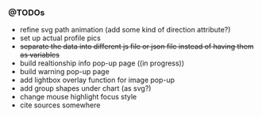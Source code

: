 
### @TODOs
- refine svg path animation (add some kind of direction attribute?)
- set up actual profile pics
- ~~separate the data into different js file or json file instead of having them as variables~~
- build realtionship info pop-up page ((in progress))
- build warning pop-up page
- add lightbox overlay function for image pop-up
- add group shapes under chart (as svg?)
- change mouse highlight focus style
- cite sources somewhere
